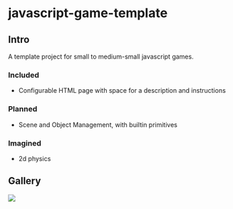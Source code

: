 # javascript-game-template

## Intro

A template project for small to medium-small javascript games.

### Included
* Configurable HTML page with space for a description and instructions

### Planned
* Scene and Object Management, with builtin primitives

### Imagined
* 2d physics

## Gallery

![](https://raw.githubusercontent.com/wiki/SamyBencherif/javascript-game-template/screenshots/concept-html-2019-12-10.png)
